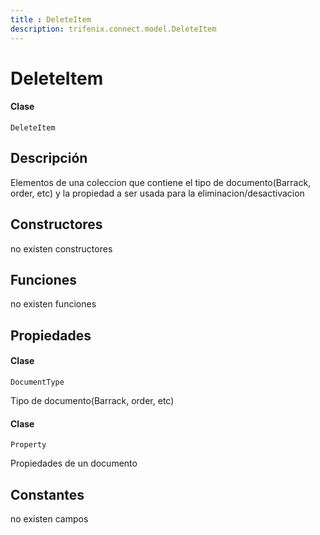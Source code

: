 ```yaml
---
title : DeleteItem
description: trifenix.connect.model.DeleteItem
---
```


# DeleteItem

<CodeBlock slots = 'heading, code' repeat = '1' languages = 'C#' />

#### Clase
```
DeleteItem
```

## Descripción
Elementos de una coleccion que contiene el tipo de documento(Barrack, order, etc)
y la propiedad a ser usada para la eliminacion/desactivacion
## Constructores

no existen constructores


## Funciones

no existen funciones

## Propiedades


<CodeBlock slots = 'heading, code' repeat = '1' languages = 'C#' />

#### Clase
```
DocumentType
```


Tipo de documento(Barrack, order, etc)

<CodeBlock slots = 'heading, code' repeat = '1' languages = 'C#' />

#### Clase
```
Property
```


Propiedades de un documento
## Constantes
no existen campos

